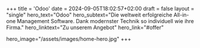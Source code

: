 +++
title = 'Odoo'
date = 2024-09-05T18:02:57+02:00
draft = false
layout = "single"
hero_text="Odoo"
hero_subtext="Die weltweit erfolgreiche All-in-one Management Software. Dank modernster Technik so individuell wie ihre Firma."
hero_linktext="Zu unserem Angebot"
hero_link="#offer"

hero_image="/assets/images/home-hero.jpg"
+++
